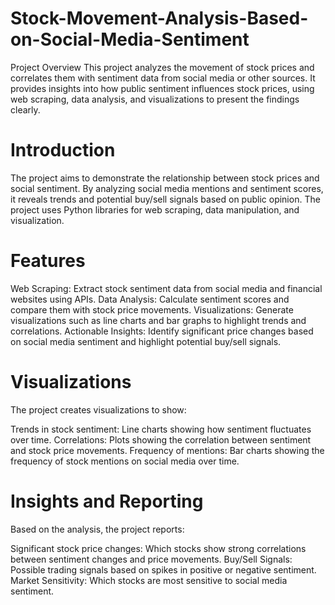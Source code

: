 # Stock-Movement-Analysis-Based-on-Social-Media-Sentiment
Project Overview
This project analyzes the movement of stock prices and correlates them with sentiment data from social media or other sources. 
It provides insights into how public sentiment influences stock prices, using web scraping, data analysis, and visualizations to present the findings clearly.

# Introduction
The project aims to demonstrate the relationship between stock prices and social sentiment. By analyzing social media mentions and sentiment scores, it reveals trends and potential buy/sell signals based on public opinion. The project uses Python libraries for web scraping, data manipulation, and visualization.

# Features
Web Scraping: Extract stock sentiment data from social media and financial websites using APIs.
Data Analysis: Calculate sentiment scores and compare them with stock price movements.
Visualizations: Generate visualizations such as line charts and bar graphs to highlight trends and correlations.
Actionable Insights: Identify significant price changes based on social media sentiment and highlight potential buy/sell signals.

# Visualizations
The project creates visualizations to show:

Trends in stock sentiment: Line charts showing how sentiment fluctuates over time.
Correlations: Plots showing the correlation between sentiment and stock price movements.
Frequency of mentions: Bar charts showing the frequency of stock mentions on social media over time.

# Insights and Reporting
Based on the analysis, the project reports:

Significant stock price changes: Which stocks show strong correlations between sentiment changes and price movements.
Buy/Sell Signals: Possible trading signals based on spikes in positive or negative sentiment.
Market Sensitivity: Which stocks are most sensitive to social media sentiment.


